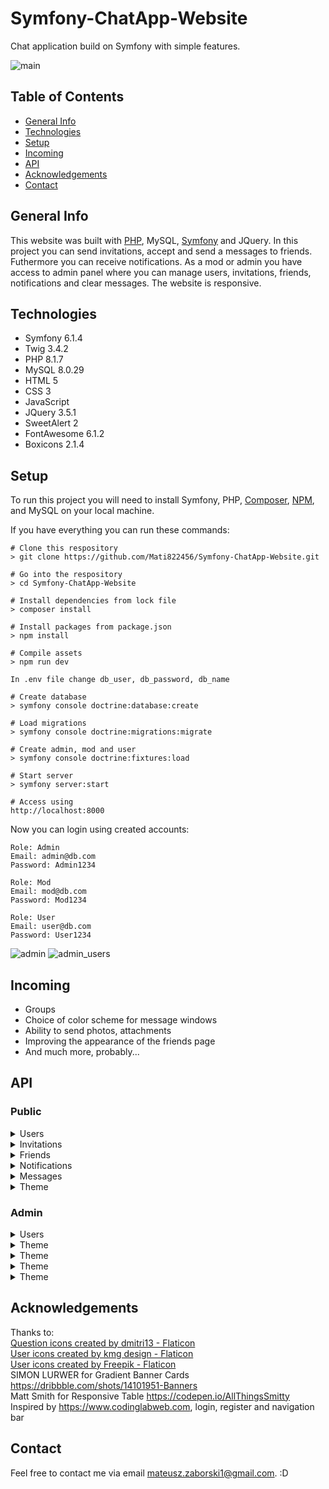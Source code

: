 # Symfony-ChatApp-Website
Chat application build on Symfony with simple features.

![main](https://user-images.githubusercontent.com/103435077/201998792-58048ce5-9840-40fb-be3c-8a59d432dbb9.png)

## Table of Contents
* [General Info](#general-info)
* [Technologies](#technologies)
* [Setup](#setup)
* [Incoming](#incoming)
* [API](#api)
* [Acknowledgements](#acknowledgements)
* [Contact](#contact)

## General Info
This website was built with [PHP](https://www.php.net/), MySQL, [Symfony](https://symfony.com/doc/current/setup.html) and JQuery. In this project you can send invitations, accept and send a messages to friends. Futhermore you can receive notifications. As a mod or admin you have access to admin panel where you can manage users, invitations, friends, notifications and clear messages. The website is responsive.

## Technologies
* Symfony 6.1.4
* Twig 3.4.2
* PHP 8.1.7
* MySQL 8.0.29
* HTML 5
* CSS 3
* JavaScript
* JQuery 3.5.1
* SweetAlert 2
* FontAwesome 6.1.2
* Boxicons 2.1.4

## Setup
To run this project you will need to install Symfony, PHP, [Composer](https://getcomposer.org/download/), [NPM](https://www.npmjs.com/package/npm), and MySQL on your local machine.

If you have everything you can run these commands:

```
# Clone this respository
> git clone https://github.com/Mati822456/Symfony-ChatApp-Website.git

# Go into the respository
> cd Symfony-ChatApp-Website

# Install dependencies from lock file
> composer install

# Install packages from package.json
> npm install

# Compile assets 
> npm run dev

```

`In .env file change db_user, db_password, db_name`

```
# Create database
> symfony console doctrine:database:create

# Load migrations
> symfony console doctrine:migrations:migrate

# Create admin, mod and user
> symfony console doctrine:fixtures:load

# Start server 
> symfony server:start

# Access using
http://localhost:8000

```

Now you can login using created accounts:
```
Role: Admin
Email: admin@db.com
Password: Admin1234

Role: Mod
Email: mod@db.com
Password: Mod1234

Role: User
Email: user@db.com
Password: User1234
```

![admin](https://user-images.githubusercontent.com/103435077/201997684-e4b77375-7968-44f6-93b4-451ec8ffd017.png)
![admin_users](https://user-images.githubusercontent.com/103435077/201997732-21b8b6ab-82f9-4c09-a539-46b11db979e5.png)

## Incoming
* Groups
* Choice of color scheme for message windows
* Ability to send photos, attachments
* Improving the appearance of the friends page
* And much more, probably...

## API
### Public
<details>
  <summary>Users</summary>
  
  | ENDPOINT | METHOD |
  | -------- | ------ |
  | /api/v1/users/{uuid} | GET |
  
</details>

<details>
  <summary>Invitations</summary>
  
  | ENDPOINT | METHOD |
  | -------- | ------ |
  | /api/v1/invitations | GET |
  | /api/v1/invitations/{uuid} | GET |
  | /api/v1/invitations/{uuid} | POST |
  | /api/v1/invitations/{uuid} | DELETE |
  
</details>

<details>
  <summary>Friends</summary>
  
  | ENDPOINT | METHOD |
  | -------- | ------ |
  | /api/v1/friends | GET |
  | /api/v1/friends/{uuid} | GET |
  | /api/v1/friends?query= | GET |
  | /api/v1/friends/{uuid} | POST |
  | /api/v1/friends/{uuid} | DELETE |
  
</details>

<details>
  <summary>Notifications</summary>
  
  | ENDPOINT | METHOD |
  | -------- | ------ |
  | /api/v1/notifications | GET |
  | /api/v1/notifications/{id} | DELETE |
  
</details>

<details>
  <summary>Messages</summary>
  
  | ENDPOINT | METHOD |
  | -------- | ------ |
  | /api/v1/messages/{uuid} | GET |
  | /api/v1/messages/{uuid} | POST |
  | /api/v1/messages/{uuid} | DELETE |
  
</details>

<details>
  <summary>Theme</summary>
  
  | ENDPOINT | METHOD |
  | -------- | ------ |
  | /api/v1/theme | PATCH |
  
</details>

### Admin

<details>
  <summary>Users</summary>
  
  | ENDPOINT | METHOD |
  | -------- | ------ |
  | /api/v1/admin/users?query=&role=&limit=20 | GET |
  | /api/v1/admin/users/{id} | GET |
  | /api/v1/admin/users/{id} | PUT |
  | /api/v1/admin/users/{id} | DELETE |
  
</details>

<details>
  <summary>Theme</summary>
  
  | ENDPOINT | METHOD |
  | -------- | ------ |
  | /api/v1/admin/invitations?from=&to=&limit=20 | GET |
  | /api/v1/admin/invitations/{id}?limit=20 | GET |
  | /api/v1/admin/invitations/{id} | PUT |
  | /api/v1/admin/invitations/{id} | DELETE |
  
</details>

<details>
  <summary>Theme</summary>
  
  | ENDPOINT | METHOD |
  | -------- | ------ |
  | /api/v1/admin/friends?user=&friend=&limit=20 | GET |
  | /api/v1/admin/friends/{id}?limit=20 | GET |
  | /api/v1/admin/friends/{id} | PUT |
  | /api/v1/admin/friends/{id} | DELETE |
  
</details>

<details>
  <summary>Theme</summary>
  
  | ENDPOINT | METHOD |
  | -------- | ------ |
  | /api/v1/admin/notifications?user=&limit=20 | GET |
  | /api/v1/admin/notifications/{id}?limit=20 | GET |
  | /api/v1/admin/notifications/{id} | PUT |
  | /api/v1/admin/notifications/{id} | DELETE |
  
</details>

<details>
  <summary>Theme</summary>
  
  | ENDPOINT | METHOD |
  | -------- | ------ |
  | /api/v1/admin/messages?from=&to=&limit=20 | GET |
  | /api/v1/admin/messages?from=&to= | DELETE |
  
</details>

## Acknowledgements
Thanks to:</br>
<a href="https://www.flaticon.com/free-icons/question" title="question icons">Question icons created by dmitri13 - Flaticon</a></br>
<a href="https://www.flaticon.com/free-icons/user" title="user icons">User icons created by kmg design - Flaticon</a></br>
<a href="https://www.flaticon.com/free-icons/user" title="user icons">User icons created by Freepik - Flaticon</a></br>
SIMON LURWER for Gradient Banner Cards https://dribbble.com/shots/14101951-Banners</br>
Matt Smith for Responsive Table https://codepen.io/AllThingsSmitty</br>
Inspired by https://www.codinglabweb.com, login, register and navigation bar

## Contact
Feel free to contact me via email mateusz.zaborski1@gmail.com. :D